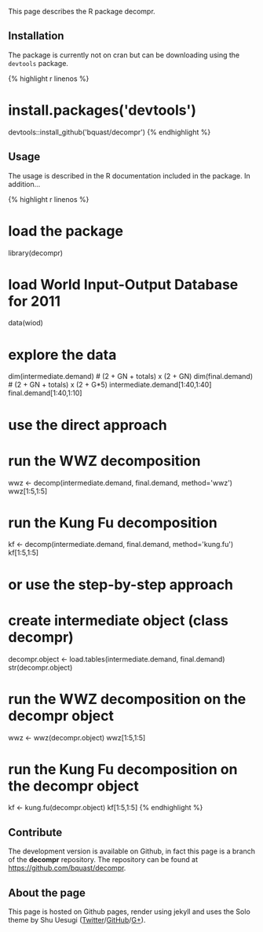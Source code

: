 This page describes the R package decompr.


## Installation
The package is currently not on cran but can be downloading using the `devtools` package.

{% highlight r linenos %}
# install.packages('devtools')
devtools::install_github('bquast/decompr')
{% endhighlight %}

## Usage
The usage is described in the R documentation included in the package. In addition...

{% highlight r linenos %}
# load the package
library(decompr)

# load World Input-Output Database for 2011
data(wiod)

# explore the data
dim(intermediate.demand) # (2 + GN + totals) x (2 + GN)
dim(final.demand)        # (2 + GN + totals) x (2 + G*5)
intermediate.demand[1:40,1:40]
final.demand[1:40,1:10]

# use the direct approach
# run the WWZ decomposition
wwz <- decomp(intermediate.demand, final.demand, method='wwz')
wwz[1:5,1:5]

# run the Kung Fu decomposition
kf  <- decomp(intermediate.demand, final.demand, method='kung.fu')
kf[1:5,1:5]

# or use the step-by-step approach
# create intermediate object (class decompr)
decompr.object <- load.tables(intermediate.demand, final.demand)
str(decompr.object)

# run the WWZ decomposition on the decompr object
wwz <- wwz(decompr.object)
wwz[1:5,1:5]

# run the Kung Fu decomposition on the decompr object
kf  <- kung.fu(decompr.object)
kf[1:5,1:5]
{% endhighlight %}

## Contribute
The development version is available on Github, in fact this page is a branch of the **decompr** repository. The repository can be found at https://github.com/bquast/decompr.


## About the page

This page is hosted on Github pages, render using jekyll and uses the Solo theme by
Shu Uesugi ([Twitter](http://twitter.com/chibicode)/[GitHub](http://github.com/chibicode)/[G+](https://plus.google.com/110325199858284431541?rel=author)).

